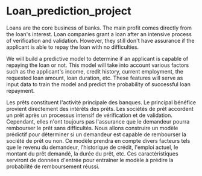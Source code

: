 # Loan_prediction_project

Loans are the core business of banks. The main profit comes directly from the loan's interest. Loan companies grant a loan after an intensive process of verification and validation. However, they still don't have assurance if the applicant is able to repay the loan with no difficulties.

We will build a predictive model to determine if an applicant is capable of repaying the loan or not. This model will take into account various factors such as the applicant's income, credit history, current employment, the requested loan amount, loan duration, etc. These features will serve as input data to train the model and predict the probability of successful loan repayment.


Les prêts constituent l'activité principale des banques. Le principal bénéfice provient directement des intérêts des prêts. Les sociétés de prêt accordent un prêt après un processus intensif de vérification et de validation. Cependant, elles n'ont toujours pas l'assurance que le demandeur pourra rembourser le prêt sans difficultés.
Nous allons construire un modèle prédictif pour déterminer si un demandeur est capable de rembourser la société de prêt ou non. Ce modèle prendra en compte divers facteurs tels que le revenu du demandeur, l'historique de crédit, l'emploi actuel, le montant du prêt demandé, la durée du prêt, etc. Ces caractéristiques serviront de données d'entrée pour entraîner le modèle à prédire la probabilité de remboursement réussi.
